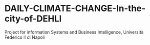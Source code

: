 # DAILY-CLIMATE-CHANGE-In-the-city-of-DEHLI
Project for information Systems and Business Intelligence, Università Federico II di Napoli
